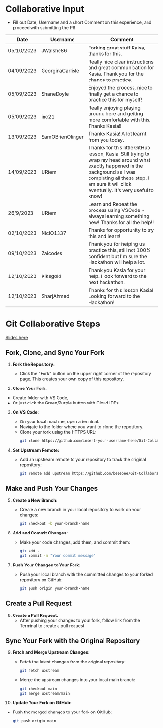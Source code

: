 # Collaborative Input

- Fill out Date, Username and a short Comment on this experience, and proceed with submitting the PR

| Date       | Username         | Comment                                                                                                                                                                                                                    |
| ---------- | ---------------- | -------------------------------------------------------------------------------------------------------------------------------------------------------------------------------------------------------------------------- |
| 05/10/2023 | JWalshe86        | Forking great stuff Kaisa, thanks for this.                                                                                                                                                                                |
| 04/09/2023 | GeorginaCarlisle | Really nice clear instructions and great communication for Kasia. Thank you for the chance to practice.                                                                                                                    |
| 05/09/2023 | ShaneDoyle       | Enjoyed the process, nice to finally get a chance to practice this for myself!                                                                                                                                             |
| 05/09/2023 | inc21            | Really enjoying playing around here and getting more comfortable with this. Thanks Kasia!!                                                                                                                                 |
| 13/09/2023 | SamOBrienOlinger | Thanks Kasia! A lot learnt from you today.                                                                                                                                                                                 |
| 14/09/2023 | URiem            | Thanks for this little GitHub lesson, Kasia! Still trying to wrap my head around what exactly happened in the background as I was completing all these step. I am sure it will click eventually. It's very useful to know! |
| 26/9/2023  | URiem            | Learn and Repeat the process using VSCode - always learning something new! Thanks for all the help!!                                                                                                                       |
| 02/10/2023 | NiclO1337        | Thanks for opportunity to try this and learn!                                                                                                                                                                              |
| 09/10/2023 | Zaicodes         | Thank you for helping us practice this, still not 100% confident but I'm sure the Hackathon will help a lot.                                                                                                               |
| 12/10/2023 | Kiksgold         | Thank you Kasia for your help. I look forward to the next hackathon.                                                                                                                                                       |
| 12/10/2023 | SharjAhmed       | Thanks for this lesson Kasia! Looking forward to the Hackathon!                                                                                                                                                            |

# Git Collaborative Steps

[Slides here](https://app.box.com/s/r356kxmp3yiwa96evgmpera7il9t4xyg)

## Fork, Clone, and Sync Your Fork

1. **Fork the Repository:**

   - Click the "Fork" button on the upper right corner of the repository page. This creates your own copy of this repository.

2. **Clone Your Fork**:

- Create folder with VS Code,
- Or just click the Green/Purple button with Cloud IDEs

3. **On VS Code**:

   - On your local machine, open a terminal.
   - Navigate to the folder where you want to clone the repository.
   - Clone your fork using the HTTPS URL:
     ```bash
     git clone https://github.com/insert-your-username-here/Git-Collaborative.git
     ```


4. **Set Upstream Remote:**
   - Add an upstream remote to your repository to track the original repository:
     ```bash
     git remote add upstream https://github.com/bezebee/Git-Collaborative.git
     ```

## Make and Push Your Changes

5. **Create a New Branch:**

   - Create a new branch in your local repository to work on your changes:
     ```bash
     git checkout -b your-branch-name
     ```

6. **Add and Commit Changes:**

   - Make your code changes, add them, and commit them:
     ```bash
     git add .
     git commit -m "Your commit message"
     ```

7. **Push Your Changes to Your Fork:**
   - Push your local branch with the committed changes to your forked repository on GitHub:
     ```bash
     git push origin your-branch-name
     ```

## Create a Pull Request

8. **Create a Pull Request:**
   - After pushing your changes to your fork, follow link from the Terminal to create a pull request

## Sync Your Fork with the Original Repository

9. **Fetch and Merge Upstream Changes:**

   - Fetch the latest changes from the original repository:
     ```bash
     git fetch upstream
     ```
   - Merge the upstream changes into your local main branch:
     ```bash
     git checkout main
     git merge upstream/main
     ```

10. **Update Your Fork on GitHub:**

- Push the merged changes to your fork on GitHub:
  ```bash
  git push origin main
  ```
